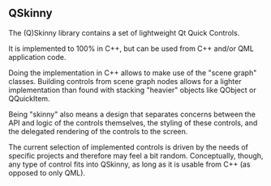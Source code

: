 QSkinny
-------

The (Q)Skinny library contains a set of lightweight Qt Quick Controls.

It is implemented to 100% in C++, but can be used from C++ and/or QML
application code. 

Doing the implementation in C++ allows to make use of the "scene graph"
classes. Building controls from scene graph nodes allows for a lighter implementation
than found with stacking "heavier" objects like QObject or QQuickItem.

Being "skinny" also means a design that separates concerns between
the API and logic of the controls themselves, the styling of these controls,
and the delegated rendering of the controls to the screen.

The current selection of implemented controls is driven by the needs of specific
projects and therefore may feel a bit random. Conceptually, though, any type of
control fits into QSkinny, as long as it is usable from C++ (as opposed to only
QML).

